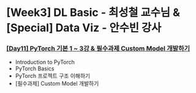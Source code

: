 # [Week3] DL Basic - 최성철 교수님 & [Special] Data Viz - 안수빈 강사

### [[Day11] PyTorch 기본 1 ~ 3강 & 필수과제 Custom Model 개발하기](https://github.com/raki-1203/boostcamp_note/tree/main/Week_3/Day_11)

- Introduction to PyTorch
- PyTorch Basics
- PyTorch 프로젝트 구조 이해하기
- [필수과제] Custom Model 개발하기


